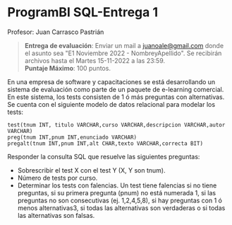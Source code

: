 # ProgramBI SQL-Entrega 1
Profesor: Juan Carrasco Pastrián <br>
> **Entrega de evaluación**: Enviar un mail a juanoale@gmail.com donde el asunto sea "E1 Noviembre 2022 - NombreyApellido". 
> Se recibirán archivos hasta el Martes 15-11-2022 a las 23:59. <br>
**Puntaje Máximo**: 100 puntos.  

En una empresa de software y capacitaciones se está desarrollando un sistema de evaluación  como parte de un paquete de e-learning comercial. En este sistema, los tests consisten de 1 ó más preguntas con alternativas. Se cuenta con el siguiente modelo de datos relacional para modelar los tests:

`test(tnum INT, titulo VARCHAR,curso VARCHAR,descripcion VARCHAR,autor VARCHAR)`<br>
`preg(tnum INT,pnum INT,enunciado VARCHAR)`<br>
`pregalt(tnum INT,pnum INT,alt CHAR,texto VARCHAR,correcta BIT)`  <br>

Responder la consulta SQL que resuelve las siguientes preguntas:<br>
- Sobrescribir el test X con el test Y (X, Y son tnum).
- Número de tests por curso.
- Determinar los tests con falencias. Un test tiene falencias si no tiene preguntas, si su primera pregunta (pnum) no está numerada 1, si las preguntas no son consecutivas (ej. 1,2,4,5,8), si hay preguntas con 1 ó menos alternativas3, si todas las alternativas son verdaderas o si todas las alternativas son falsas. 
